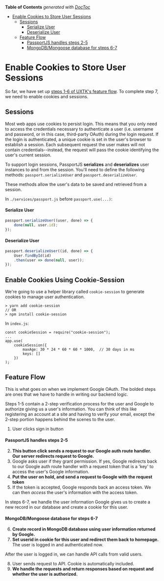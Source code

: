 <!-- START doctoc generated TOC please keep comment here to allow auto update -->
<!-- DON'T EDIT THIS SECTION, INSTEAD RE-RUN doctoc TO UPDATE -->
**Table of Contents**  *generated with [DocToc](https://github.com/thlorenz/doctoc)*

- [Enable Cookies to Store User Sessions](#enable-cookies-to-store-user-sessions)
  - [Sessions](#sessions)
      - [Serialize User](#serialize-user)
      - [Deserialize User](#deserialize-user)
  - [Feature Flow](#feature-flow)
      - [PassportJS handles steps 2-5](#passportjs-handles-steps-2-5)
      - [MongoDB/Mongoose database for steps 6-7](#mongodbmongoose-database-for-steps-6-7)

<!-- END doctoc generated TOC please keep comment here to allow auto update -->

# Enable Cookies to Store User Sessions

So far, we have set up [steps 1-6 of UXTK's feature flow](#feature-flow). To complete step 7, we need to enable cookies and sessions. 

## Sessions
Most web apps use cookies to persist login. This means that you only need to access the credentials necessary to authenticate a user (i.e. username and password, or in this case, third-party OAuth) during the login request. If the login is authenticated, a unique cookie is set in the user's browser to establish a  session. Each subsequent request the user makes will not contain credentials--instead, the request will pass the cookie identifying the user's current session.

To support login sessions, PassportJS **serializes** and **deserializes** user instances to and from the session. You'll need to define the following methods: `passport.serializeUser` and `passport.deserializeUser`.

These methods allow the user's data to be saved and retrieved from a session. 

In `./services/passport.js` before `passport.use(...)`:

#### Serialize User  
```js
passport.serializeUser((user, done) => {
	done(null, user.id);
});
```

#### Deserialize User 
```js
passport.deserializeUser((id, done) => {
	User.findById(id)
	.then(user => done(null, user));
});
```

## Enable Cookies Using Cookie-Session
We're going to use a helper library called `cookie-session` to generate cookies to manage user authentication.

```
> yarn add cookie-session 
// OR 
> npm install cookie-session
```

In `index.js`:
```
const cookieSession = require("cookie-session");
...
app.use(
	cookieSession({
		maxAge: 30 * 24 * 60 * 60 * 1000,  // 30 days in ms
		keys: []
	})
);
```


## Feature Flow
This is what goes on when we implement Google OAuth.
The bolded steps are ones that we have to handle in writing our backend logic.

Steps 1-5 contain a 2-step verification process for the user and Google to authorize giving us a user's information. You can think of this like registering an account at a site and having to verify your email, except the 2-step portion happens behind the scenes to the user. 

1. User clicks sign in button

#### PassportJS handles steps 2-5
2. **This button click sends a request to our Google auth route handler. Our server redirects request to Google.**
3. Google asks user if they grant permission. If yes, Google redirects back to our Google auth route handler with a request token that is a 'key' to access the user's Google information.
4. **Put the user on hold, and send a request to Google with the request token**
5. If the token is accepted, Google responds back an access token. We can then *access* the user's information with the access token.

In steps 6-7, we handle the user information Google gives us to create a new record in our database and create a cookie for this user.

#### MongoDB/Mongoose database for steps 6-7
6. **Create record in MongoDB database using user information returned by Google.**
7. **Set userid in cookie for this user and redirect them back to homepage.** The user is logged in and authenticated now.

After the user is logged in, we can handle API calls from valid users.

8. User sends request to API. Cookie is automatically included.
9. **We handle the requests and return responses based on request and whether the user is authorized.**

